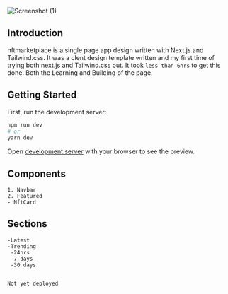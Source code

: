 ![Screenshot (1)](https://user-images.githubusercontent.com/64374109/150680309-6266925b-483a-4129-b795-8c9f2f4bbcd2.png)

## Introduction

nftmarketplace is a single page app design written with Next.js and Tailwind.css.
It was a clent design template written and my first time of trying both next.js and Tailwind.css out.
It took `less than 6hrs` to get this done. Both the Learning and Building of the page.

## Getting Started

First, run the development server:

```bash
npm run dev
# or
yarn dev
```

Open [development server](http://localhost:3000) with your browser to see the preview.

## Components
```
1. Navbar
2. Featured
- NftCard

```

## Sections

```
-Latest
-Trending
 -24hrs
 -7 days
 -30 days
 
```

```Not yet deployed```
